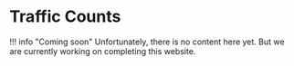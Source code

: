 # Traffic Counts

!!! info "Coming soon"
    Unfortunately, there is no content here yet. But we are currently working on completing this website.

<!-- TODO #51 Short description about traffic counts including graphic -->
